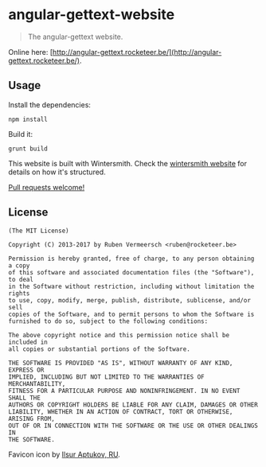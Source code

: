 # angular-gettext-website

> The angular-gettext website.

Online here: [http://angular-gettext.rocketeer.be/](http://angular-gettext.rocketeer.be/).

## Usage

Install the dependencies:

```
npm install
```

Build it:

```
grunt build
```

This website is built with Wintersmith. Check the [wintersmith website](http://wintersmith.io/) for details on how it's structured.

[Pull requests welcome!](https://github.com/rubenv/angular-gettext-website/pulls)

## License

    (The MIT License)

    Copyright (C) 2013-2017 by Ruben Vermeersch <ruben@rocketeer.be>

    Permission is hereby granted, free of charge, to any person obtaining a copy
    of this software and associated documentation files (the "Software"), to deal
    in the Software without restriction, including without limitation the rights
    to use, copy, modify, merge, publish, distribute, sublicense, and/or sell
    copies of the Software, and to permit persons to whom the Software is
    furnished to do so, subject to the following conditions:

    The above copyright notice and this permission notice shall be included in
    all copies or substantial portions of the Software.

    THE SOFTWARE IS PROVIDED "AS IS", WITHOUT WARRANTY OF ANY KIND, EXPRESS OR
    IMPLIED, INCLUDING BUT NOT LIMITED TO THE WARRANTIES OF MERCHANTABILITY,
    FITNESS FOR A PARTICULAR PURPOSE AND NONINFRINGEMENT. IN NO EVENT SHALL THE
    AUTHORS OR COPYRIGHT HOLDERS BE LIABLE FOR ANY CLAIM, DAMAGES OR OTHER
    LIABILITY, WHETHER IN AN ACTION OF CONTRACT, TORT OR OTHERWISE, ARISING FROM,
    OUT OF OR IN CONNECTION WITH THE SOFTWARE OR THE USE OR OTHER DEALINGS IN
    THE SOFTWARE.

Favicon icon by [Ilsur Aptukov, RU](https://thenounproject.com/Ilsur/).
